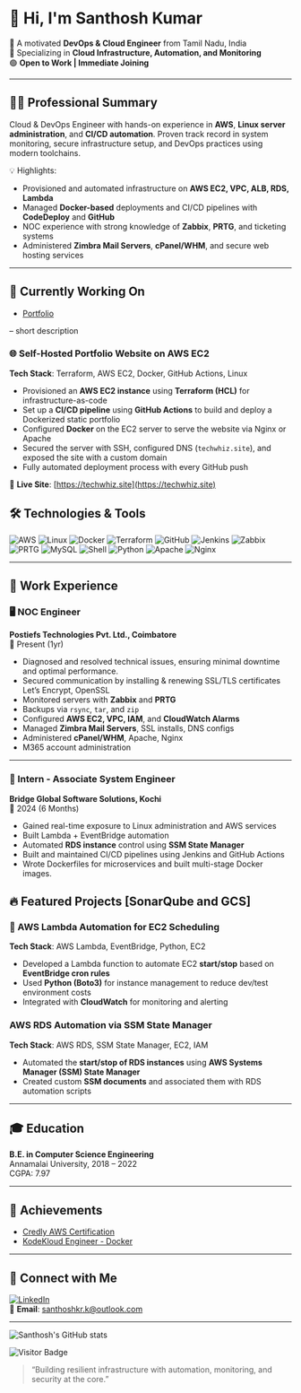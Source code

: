 # 👋 Hi, I'm Santhosh Kumar 

🚀 A motivated **DevOps & Cloud Engineer** from Tamil Nadu, India  
🔧 Specializing in **Cloud Infrastructure, Automation, and Monitoring**  
🟢 **Open to Work | Immediate Joining**

---

## 🧑‍💻 Professional Summary

Cloud & DevOps Engineer with hands-on experience in **AWS**, **Linux server administration**, and **CI/CD automation**. Proven track record in system monitoring, secure infrastructure setup, and DevOps practices using modern toolchains.

💡 Highlights:
- Provisioned and automated infrastructure on **AWS EC2, VPC, ALB, RDS, Lambda**
- Managed **Docker-based** deployments and CI/CD pipelines with **CodeDeploy** and **GitHub**
- NOC experience with strong knowledge of **Zabbix**, **PRTG**, and ticketing systems
- Administered **Zimbra Mail Servers**, **cPanel/WHM**, and secure web hosting services

---

## 🔭 Currently Working On
- [Portfolio](https://techwhiz.site/)

– short description

### 🌐 Self-Hosted Portfolio Website on AWS EC2
**Tech Stack**: Terraform, AWS EC2, Docker, GitHub Actions, Linux

- Provisioned an **AWS EC2 instance** using **Terraform (HCL)** for infrastructure-as-code
- Set up a **CI/CD pipeline** using **GitHub Actions** to build and deploy a Dockerized static portfolio
- Configured **Docker** on the EC2 server to serve the website via Nginx or Apache
- Secured the server with SSH, configured DNS (`techwhiz.site`), and exposed the site with a custom domain
- Fully automated deployment process with every GitHub push

🔗 **Live Site**: [https://techwhiz.site](https://techwhiz.site)  

## 🛠️ Technologies & Tools

![AWS](https://img.shields.io/badge/-AWS-333?style=flat&logo=amazon-aws)
![Linux](https://img.shields.io/badge/-Linux-333?style=flat&logo=linux)
![Docker](https://img.shields.io/badge/-Docker-333?style=flat&logo=docker)
![Terraform](https://img.shields.io/badge/-Terraform-333?style=flat&logo=terraform)
![GitHub](https://img.shields.io/badge/-GitHub-333?style=flat&logo=github)
![Jenkins](https://img.shields.io/badge/-Jenkins-333?style=flat&logo=jenkins)
![Zabbix](https://img.shields.io/badge/-Zabbix-333?style=flat&logo=zabbix)
![PRTG](https://img.shields.io/badge/-PRTG-333?style=flat&logo=prtg-network-monitor)
![MySQL](https://img.shields.io/badge/-MySQL-333?style=flat&logo=mysql)
![Shell](https://img.shields.io/badge/-Shell%20Script-333?style=flat&logo=gnu-bash)
![Python](https://img.shields.io/badge/-Python-333?style=flat&logo=python)
![Apache](https://img.shields.io/badge/-Apache-333?style=flat&logo=apache)
![Nginx](https://img.shields.io/badge/-Nginx-333?style=flat&logo=nginx)

---

## 💼 Work Experience

### 🖥️ NOC Engineer  
**Postiefs Technologies Pvt. Ltd., Coimbatore**  
📆 Present (1yr)

- Diagnosed and resolved technical issues, ensuring minimal downtime and optimal performance.
- Secured communication by installing & renewing SSL/TLS certificates Let’s Encrypt, OpenSSL
- Monitored servers with **Zabbix** and **PRTG**
- Backups via `rsync`, `tar`, and `zip`
- Configured **AWS EC2, VPC, IAM**, and **CloudWatch Alarms**
- Managed **Zimbra Mail Servers**, SSL installs, DNS configs
- Administered **cPanel/WHM**, Apache, Nginx
- M365 account administration

---

### 🔧 Intern - Associate System Engineer  
**Bridge Global Software Solutions, Kochi**  
📆 2024 (6 Months)

- Gained real-time exposure to Linux administration and AWS services
- Built Lambda + EventBridge automation
- Automated **RDS instance** control using **SSM State Manager**
- Built and maintained CI/CD pipelines using Jenkins and GitHub Actions
- Wrote Dockerfiles for microservices and built multi-stage Docker images.

## 🔥 Featured Projects [SonarQube and GCS]

### 🔁 AWS Lambda Automation for EC2 Scheduling
**Tech Stack**: AWS Lambda, EventBridge, Python, EC2

- Developed a Lambda function to automate EC2 **start/stop** based on **EventBridge cron rules**
- Used **Python (Boto3)** for instance management to reduce dev/test environment costs
- Integrated with **CloudWatch** for monitoring and alerting

### AWS RDS Automation via SSM State Manager
**Tech Stack**: AWS RDS, SSM State Manager, EC2, IAM

- Automated the **start/stop of RDS instances** using **AWS Systems Manager (SSM) State Manager**
- Created custom **SSM documents** and associated them with RDS automation scripts

---

## 🎓 Education

**B.E. in Computer Science Engineering**  
Annamalai University, 2018 – 2022  
CGPA: 7.97

---

## 📜 Achievements

- [Credly AWS Certification](https://www.credly.com/badges/95e851cf-c918-4763-83b9-f474bed872fb/linked_in_profile)
- [KodeKloud Engineer - Docker](https://engineer.kodekloud.com/certificate-verification/bcfa70ac-5f89-48be-a2e3-7d3c1bb5baad)

---

## 🔗 Connect with Me

[![LinkedIn](https://img.shields.io/badge/-LinkedIn-0A66C2?style=flat&logo=linkedin&logoColor=white)](https://www.linkedin.com/in/santhosh-kumar-k-)  
📧 **Email**: santhoshkr.k@outlook.com  

---

![Santhosh's GitHub stats](https://github-readme-stats.vercel.app/api?username=Santhoshkrk&show_icons=true&theme=tokyonight)

![Visitor Badge](https://visitor-badge.laobi.icu/badge?page_id=Santhoshkrk)


> “Building resilient infrastructure with automation, monitoring, and security at the core.”

